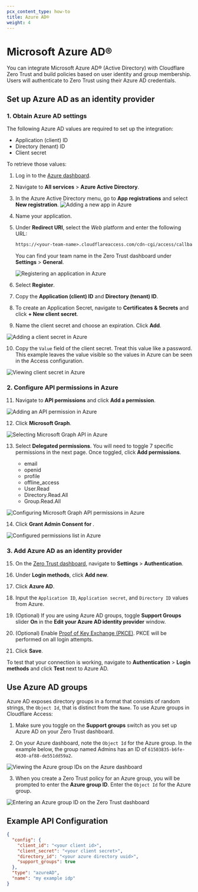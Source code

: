 ```yaml
---
pcx_content_type: how-to
title: Azure AD®
weight: 4
---
```


# Microsoft Azure AD®

You can integrate Microsoft Azure AD® (Active Directory) with Cloudflare Zero Trust and build policies based on user identity and group membership. Users will authenticate to Zero Trust using their Azure AD credentials.

## Set up Azure AD as an identity provider

### 1. Obtain Azure AD settings

The following Azure AD values are required to set up the integration:

- Application (client) ID
- Directory (tenant) ID
- Client secret

To retrieve those values:

1. Log in to the [Azure dashboard](https://portal.azure.com/).

2. Navigate to **All services** > **Azure Active Directory**.

3. In the Azure Active Directory menu, go to **App registrations** and select **New registration**.
    ![Adding a new app in Azure](/cloudflare-one/static/documentation/identity/azure/click-new-reg.png)

4. Name your application.

5. Under **Redirect URI**, select the _Web_ platform and enter the following URL:

    ```txt
    https://<your-team-name>.cloudflareaccess.com/cdn-cgi/access/callback
    ```

    You can find your team name in the Zero Trust dashboard under **Settings** > **General**.

    ![Registering an application in Azure](/cloudflare-one/static/documentation/identity/azure/name-app.png)

6. Select **Register**.

7. Copy the **Application (client) ID** and **Directory (tenant) ID**.

8. To create an Application Secret, navigate to **Certificates & Secrets** and click **+ New client secret**.

9. Name the client secret and choose an expiration. Click **Add**.

![Adding a client secret in Azure](/cloudflare-one/static/documentation/identity/azure/name-client-cert.png)

10. Copy the `Value` field of the client secret. Treat this value like a password. This example leaves the value visible so the values in Azure can be seen in the Access configuration.

![Viewing client secret in Azure](/cloudflare-one/static/documentation/identity/azure/client-cert-value.png)

### 2. Configure API permissions in Azure

11. Navigate to **API permissions** and click **Add a permission**.

![Adding an API permission in Azure](/cloudflare-one/static/documentation/identity/azure/api-perms.png)

12. Click **Microsoft Graph**.

![Selecting Microsoft Graph API in Azure](/cloudflare-one/static/documentation/identity/azure/microsoft-graph.png)

13. Select **Delegated permissions**. You will need to toggle 7 specific permissions in the next page. Once toggled, click **Add permissions**.

    - email
    - openid
    - profile
    - offline_access
    - User.Read
    - Directory.Read.All
    - Group.Read.All

![Configuring Microsoft Graph API permissions in Azure](/cloudflare-one/static/documentation/identity/azure/request-perms.png)

14. Click **Grant Admin Consent for <your-account>**.

![Configured permissions list in Azure](/cloudflare-one/static/documentation/identity/azure/configured-perms.png)

### 3. Add Azure AD as an identity provider

15. On the [Zero Trust dashboard](https://dash.teams.cloudflare.com), navigate to **Settings** > **Authentication**.

16. Under **Login methods**, click **Add new**.

17. Click **Azure AD**.

18. Input the `Application ID`, `Application secret`, and `Directory ID` values from Azure.

19. (Optional) If you are using Azure AD groups, toggle **Support Groups** slider **On** in the **Edit your Azure AD identity provider** window.

20. (Optional) Enable [Proof of Key Exchange (PKCE)](https://www.oauth.com/oauth2-servers/pkce/). PKCE will be performed on all login attempts.

21. Click **Save**.

To test that your connection is working, navigate to **Authentication** > **Login methods** and click **Test** next to Azure AD.

## Use Azure AD groups

Azure AD exposes directory groups in a format that consists of random strings, the `Object Id`, that is distinct from the `Name`. To use Azure groups in Cloudflare Access:

1. Make sure you toggle on the **Support groups** switch as you set up Azure AD on your Zero Trust dashboard.

2. On your Azure dashboard, note the `Object Id` for the Azure group. In the example below, the group named Admins has an ID of `61503835-b6fe-4630-af88-de551dd59a2`.

![Viewing the Azure group IDs on the Azure dashboard](/cloudflare-one/static/documentation/identity/azure/object-id.png)

3. When you create a Zero Trust policy for an Azure group, you will be prompted to enter the **Azure group ID**. Enter the `Object Id` for the Azure group.

![Entering an Azure group ID on the Zero Trust dashboard](/cloudflare-one/static/documentation/identity/azure/configure-group-n.png)

## Example API Configuration

```json
{
  "config": {
    "client_id": "<your client id>",
    "client_secret": "<your client secret>",
    "directory_id": "<your azure directory uuid>",
    "support_groups": true
  },
  "type": "azureAD",
  "name": "my example idp"
}
```
